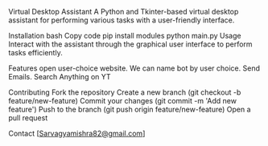 
Virtual Desktop Assistant
A Python and Tkinter-based virtual desktop assistant for performing various tasks with a user-friendly interface.

Installation
bash
Copy code
pip install modules
python main.py
Usage
Interact with the assistant through the graphical user interface to perform tasks efficiently.

Features
open user-choice website.
We can name bot by user choice.
Send Emails.
Search Anything on YT

Contributing
Fork the repository
Create a new branch (git checkout -b feature/new-feature)
Commit your changes (git commit -m 'Add new feature')
Push to the branch (git push origin feature/new-feature)
Open a pull request

Contact
[Sarvagyamishra82@gmail.com]

